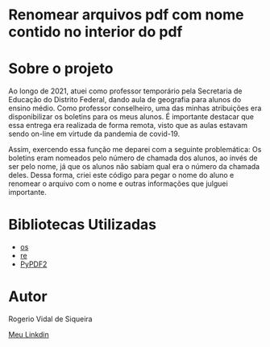 # Renomear arquivos pdf com nome contido no interior do pdf

# Sobre o projeto
Ao longo de 2021, atuei como professor temporário pela Secretaria de Educação do Distrito Federal, dando aula de geografia para alunos do ensino médio. Como professor conselheiro, uma das minhas atribuições era disponibilizar os boletins para os meus alunos. É importante destacar que essa entrega era realizada de forma remota, visto que as aulas estavam sendo on-line em virtude da pandemia de covid-19.

Assim, exercendo essa função me deparei com a seguinte problemática: Os boletins eram nomeados pelo número de chamada dos alunos, ao invés de ser pelo nome, já que os alunos não sabiam qual era o número da chamada deles. Dessa forma, criei este código para pegar o nome do aluno e renomear o arquivo com o nome e outras informações que julguei importante. 

# Bibliotecas Utilizadas
- [os](https://docs.python.org/3/library/os.html)
- [re](https://docs.python.org/3/library/re.html)
- [PyPDF2](https://pypi.org/project/PyPDF2/)


# Autor
Rogerio Vidal de Siqueira

<a href="https://www.linkedin.com/in/rogerio-vidal-de-siqueira-9478aa136/" target="_blank" rel="noopener noreferrer">Meu Linkdin</a>


